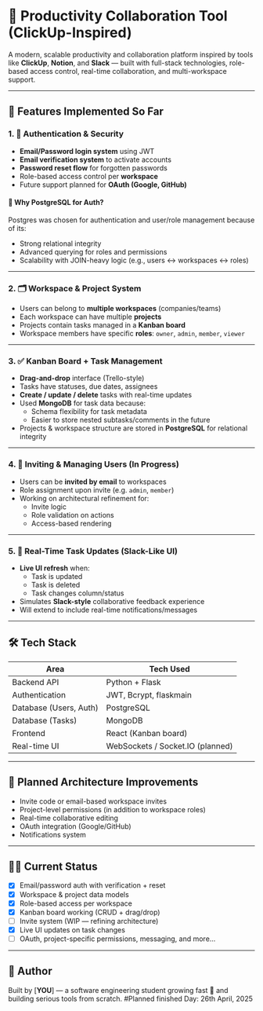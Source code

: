 # 🧠 Productivity Collaboration Tool (ClickUp-Inspired)

A modern, scalable productivity and collaboration platform inspired by tools like **ClickUp**, **Notion**, and **Slack** — built with full-stack technologies, role-based access control, real-time collaboration, and multi-workspace support.

---

## 📌 Features Implemented So Far

### 1. 🔐 Authentication & Security

- **Email/Password login system** using JWT
- **Email verification system** to activate accounts
- **Password reset flow** for forgotten passwords
- Role-based access control per **workspace**
- Future support planned for **OAuth (Google, GitHub)**

#### 🧠 Why PostgreSQL for Auth?
Postgres was chosen for authentication and user/role management because of its:
- Strong relational integrity
- Advanced querying for roles and permissions
- Scalability with JOIN-heavy logic (e.g., users ↔ workspaces ↔ roles)

---

### 2. 🗂️ Workspace & Project System

- Users can belong to **multiple workspaces** (companies/teams)
- Each workspace can have multiple **projects**
- Projects contain tasks managed in a **Kanban board**
- Workspace members have specific **roles**: `owner`, `admin`, `member`, `viewer`

---

### 3. ✅ Kanban Board + Task Management

- **Drag-and-drop** interface (Trello-style)
- Tasks have statuses, due dates, assignees
- **Create / update / delete** tasks with real-time updates
- Used **MongoDB** for task data because:
  - Schema flexibility for task metadata
  - Easier to store nested subtasks/comments in the future
- Projects & workspace structure are stored in **PostgreSQL** for relational integrity

---

### 4. 📩 Inviting & Managing Users (In Progress)

- Users can be **invited by email** to workspaces
- Role assignment upon invite (e.g. `admin`, `member`)
- Working on architectural refinement for:
  - Invite logic
  - Role validation on actions
  - Access-based rendering

---

### 5. 🔁 Real-Time Task Updates (Slack-Like UI)

- **Live UI refresh** when:
  - Task is updated
  - Task is deleted
  - Task changes column/status
- Simulates **Slack-style** collaborative feedback experience
- Will extend to include real-time notifications/messages

---

## 🛠️ Tech Stack

| Area                    | Tech Used                          |
|-------------------------|------------------------------------|
| Backend API             | Python + Flask                     |
| Authentication          | JWT, Bcrypt, flaskmain             |
| Database (Users, Auth)  | PostgreSQL                         |
| Database (Tasks)        | MongoDB                            |
| Frontend                | React (Kanban board)               |
| Real-time UI            | WebSockets / Socket.IO (planned)   |

---

## 🧱 Planned Architecture Improvements

- Invite code or email-based workspace invites
- Project-level permissions (in addition to workspace roles)
- Real-time collaborative editing
- OAuth integration (Google/GitHub)
- Notifications system

---

## 🧑‍💻 Current Status

- [x] Email/password auth with verification + reset
- [x] Workspace & project data models
- [x] Role-based access per workspace
- [x] Kanban board working (CRUD + drag/drop)
- [ ] Invite system (WIP — refining architecture)
- [x] Live UI updates on task changes
- [ ] OAuth, project-specific permissions, messaging, and more...

---


## 🙌 Author

Built by [**YOU**] — a software engineering student growing fast 🚀 and building serious tools from scratch.
#Planned finished Day: 26th April, 2025
